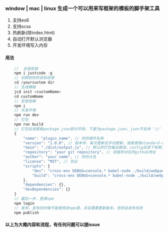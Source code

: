 ### window | mac | linux 生成一个可以用来写框架的模板的脚手架工具

1. 支持es6
1. 支持scss
1. 热刷新(除index.html)
1. 自动打开默认浏览器
1. 开发环境写入内存


#### 用法

```js
	//  全局安装
	npm i justcode -g
	// 切换到你的目标目录
	cd /yourcustom dir
	// 生成模板
	jcd init <customName>
	cd customName
	// 安装依赖
	npm i
	// 开发环境
	npm run dev
	// 打包
	npm run build
	// 打包后请更新package.json部分字段，下面为package.json，json不支持 '//' 格式的注释，以下为了方便，故添加注释
	{
		"name": "plugin_name", // 你的插件名称
		"version": "1.0.0", // 版本号，每次更新后手动更新，或者使用standard-version管理，附上地址： https://github.com/conventional-changelog/standard-version
		"main": "./dist/output.js", // 默认的打包输出路径，config目录下有默认配置，需同步修改
		"repository": "your git repository", // 该插件对应的github地址
		"author": "your name", // 你的大名
		"license": "MIT", // 协议
		"scripts": {
			"dev": "cross-env DEBUG=console.* babel-node ./build/webpack.dev.js",
			"build": "cross-env DEBUG=console.* babel-node ./build/webpack.prod.js"
		},
		"dependencies": {},
		"devDependencies": {}
	}
	// 最后一步，登录npm
	npm login
	// 发布，发布的时候不能使用非npm源，并且需要更新版本，否则会发布失败
	npm publish
```

#### 以上为大概内容和流程，有任何问题可以提issue